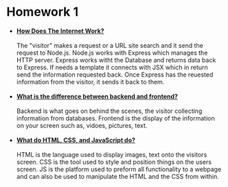 # Homework 1
-  <u><strong>How Does The Internet Work?</strong></u><br><br>
    The "visitor" makes a request or a URL site search and it send the request to Node.js. Node.js works with Express which manages the HTTP server. Express works witht the Database and returns data back to Express. If needs a template it connects with JSX which in return send the information requested back. Once Express has the reuested information from the visitor, it sends it back to them. <br><br>
- <u><strong>What is the difference between backend and frontend?</strong></u><br><br>
Backend is what goes on behind the scenes, the visitor collecting information from databases.
Frontend is the display of the information on your screen such as, vidoes, pictures, text.<br><br>
- <u><strong>What do HTML, CSS, and JavaScript do?</strong></u><br><br>
HTML is the language used to display images, text onto the visitors screen. CSS is the tool used to style and position things on the users screen. JS is the platform used to preform all functionality to a webpage and can also be used to manipulate the HTML and the CSS from within.